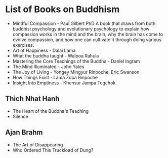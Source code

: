 # List of Books on Buddhism

- Mindful Compassion - Paul Gilbert PhD
A book that draws from both buddhist psychology and evolutionary psychology to explain how compassion works in the mind and the brain, why the brain has come to evolve compassion, and how one can cultivate it through doing various exercises.
- Art of Happiness - Dalai Lama
- What the buddha taught - Walpoa Rahula 
- Mastering the Core Teachings of the Buddha - Daniel Ingram
- The Mind Illuminated - John Yates
- The Joy of Living - Yongey Mingyur Rinpoche, Eric Swanson
- How Things Exist - Lama Zopa Rinpoche
- Insight Into Emptiness - Khensur Jampa Tegchok
## Thich Nhat Hanh
- The Heart of the Buddha's Teaching
- Silence
## Ajan Brahm
- The Art of Disappearing
- Who Ordered This Truckload of Dung?
